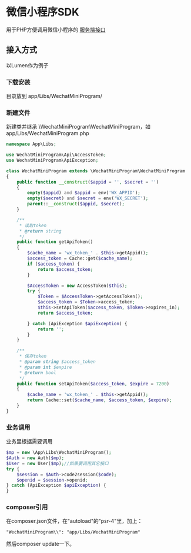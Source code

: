 # 微信小程序SDK

用于PHP方便调用微信小程序的 [服务端接口](https://developers.weixin.qq.com/miniprogram/dev/api-backend/)

## 接入方式

以Lumen作为例子

### 下载安装
目录放到 app/Libs/WechatMiniProgram/

### 新建文件
新建类并继承 \WechatMiniProgram\WechatMiniProgram，如 app/Libs/WechatMiniProgram.php

```php
namespace App\Libs;

use WechatMiniProgram\Api\AccessToken;
use WechatMiniProgram\ApiException;

class WechatMiniProgram extends \WechatMiniProgram\WechatMiniProgram
{
    public function __construct($appid = '', $secret = '')
    {
        empty($appid) and $appid = env('WX_APPID');
        empty($secret) and $secret = env('WX_SECRET');
        parent::__construct($appid, $secret);
    }

    /**
     * 读取token
     * @return string
     */
    public function getApiToken()
    {
        $cache_name = 'wx_token_' . $this->getAppid();
        $access_token = Cache::get($cache_name);
        if ($access_token) {
            return $access_token;
        }

        $AccessToken = new AccessToken($this);
        try {
            $Token = $AccessToken->getAccessToken();
            $access_token = $Token->access_token;
            $this->setApiToken($access_token, $Token->expires_in);
            return $access_token;

        } catch (ApiException $apiException) {
            return '';
        }
    }

    /**
     * 保存token
     * @param string $access_token
     * @param int $expire
     * @return bool
     */
    public function setApiToken($access_token, $expire = 7200)
    {
        $cache_name = 'wx_token_' . $this->getAppid();
        return Cache::set($cache_name, $access_token, $expire);
    }
}
```

### 业务调用
业务里根据需要调用

```php
$mp = new \App\Libs\WechatMiniProgram();
$Auth = new Auth($mp);
$User = new User($mp);//如果要调用其它接口
try {
    $session = $Auth->code2session($code);
    $openid = $session->openid;
} catch (ApiException $apiException) {
}
```

### composer引用
在composer.json文件，在"autoload"的"psr-4"里，加上：

```
"WechatMiniProgram\\": "app/Libs/WechatMiniProgram"
```

然后composer update一下。
